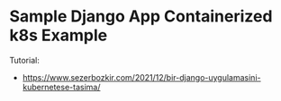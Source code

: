 # Sample Django App Containerized k8s Example
Tutorial:  
* https://www.sezerbozkir.com/2021/12/bir-django-uygulamasini-kubernetese-tasima/